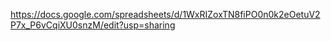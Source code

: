 https://docs.google.com/spreadsheets/d/1WxRIZoxTN8fiPO0n0k2eOetuV2P7x_P6vCqiXU0snzM/edit?usp=sharing
